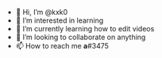 - 👋 Hi, I’m @kxk0
- 👀 I’m interested in learning
- 🌱 I’m currently learning how to edit videos
- 💞️ I’m looking to collaborate on anything
- 📫 How to reach me **a**#3475

<!---
kxk0/kxk0 is a ✨ special ✨ repository because its `README.md` (this file) appears on your GitHub profile.
You can click the Preview link to take a look at your changes.
--->
